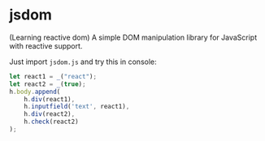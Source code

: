 # jsdom
(Learning reactive dom) A simple DOM manipulation library for JavaScript with reactive support.

Just import `jsdom.js` and try this in console:

```javascript
let react1 = _("react");
let react2 = _(true);
h.body.append(
    h.div(react1),
    h.inputfield('text', react1),
    h.div(react2),
    h.check(react2)
);
```
